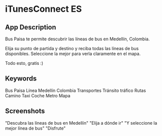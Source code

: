 # iTunesConnect ES

## App Description

Bus Paisa te permite descubrir las líneas de bus en Medellín, Colombia.

Elija su punto de partida y destino y reciba todas las líneas de bus disponibles. Seleccione la mejor para verla claramente en el mapa.

Todo esto, gratis :)

## Keywords

Bus Paisa Línea Medellín Colombia Transportes Tránsito tráfico Rutas Camino Taxi Coche Metro Mapa

## Screenshots

"Descubra las líneas de bus en Medellín"
"Elija a dónde ir"
"Y seleccione la mejor línea de bus"
"Disfrute"